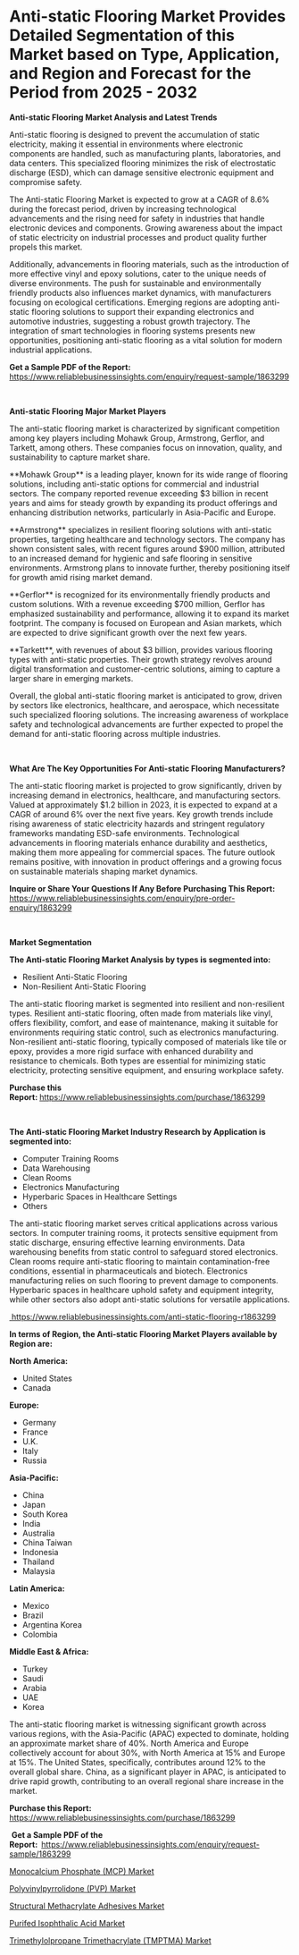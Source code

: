 <p><h1>Anti-static Flooring Market Provides Detailed Segmentation of this Market based on Type, Application, and Region and Forecast for the Period from 2025 - 2032</h1></p><p><strong>Anti-static Flooring Market Analysis and Latest Trends</strong></p>
<p><p>Anti-static flooring is designed to prevent the accumulation of static electricity, making it essential in environments where electronic components are handled, such as manufacturing plants, laboratories, and data centers. This specialized flooring minimizes the risk of electrostatic discharge (ESD), which can damage sensitive electronic equipment and compromise safety. </p><p>The Anti-static Flooring Market is expected to grow at a CAGR of 8.6% during the forecast period, driven by increasing technological advancements and the rising need for safety in industries that handle electronic devices and components. Growing awareness about the impact of static electricity on industrial processes and product quality further propels this market. </p><p>Additionally, advancements in flooring materials, such as the introduction of more effective vinyl and epoxy solutions, cater to the unique needs of diverse environments. The push for sustainable and environmentally friendly products also influences market dynamics, with manufacturers focusing on ecological certifications. Emerging regions are adopting anti-static flooring solutions to support their expanding electronics and automotive industries, suggesting a robust growth trajectory. The integration of smart technologies in flooring systems presents new opportunities, positioning anti-static flooring as a vital solution for modern industrial applications.</p></p>
<p><strong>Get a Sample PDF of the Report:&nbsp;</strong> <a href="https://www.reliablebusinessinsights.com/enquiry/request-sample/1863299?utm_campaign=112&utm_medium=2&utm_source=Github&utm_content=ia&utm_term=03042025&utm_id=anti-static-flooring">https://www.reliablebusinessinsights.com/enquiry/request-sample/1863299</a></p>
<p>&nbsp;</p>
<p><strong>Anti-static Flooring Major Market Players</strong></p>
<p><p>The anti-static flooring market is characterized by significant competition among key players including Mohawk Group, Armstrong, Gerflor, and Tarkett, among others. These companies focus on innovation, quality, and sustainability to capture market share.</p><p>**Mohawk Group** is a leading player, known for its wide range of flooring solutions, including anti-static options for commercial and industrial sectors. The company reported revenue exceeding $3 billion in recent years and aims for steady growth by expanding its product offerings and enhancing distribution networks, particularly in Asia-Pacific and Europe.</p><p>**Armstrong** specializes in resilient flooring solutions with anti-static properties, targeting healthcare and technology sectors. The company has shown consistent sales, with recent figures around $900 million, attributed to an increased demand for hygienic and safe flooring in sensitive environments. Armstrong plans to innovate further, thereby positioning itself for growth amid rising market demand.</p><p>**Gerflor** is recognized for its environmentally friendly products and custom solutions. With a revenue exceeding $700 million, Gerflor has emphasized sustainability and performance, allowing it to expand its market footprint. The company is focused on European and Asian markets, which are expected to drive significant growth over the next few years.</p><p>**Tarkett**, with revenues of about $3 billion, provides various flooring types with anti-static properties. Their growth strategy revolves around digital transformation and customer-centric solutions, aiming to capture a larger share in emerging markets.</p><p>Overall, the global anti-static flooring market is anticipated to grow, driven by sectors like electronics, healthcare, and aerospace, which necessitate such specialized flooring solutions. The increasing awareness of workplace safety and technological advancements are further expected to propel the demand for anti-static flooring across multiple industries.</p></p>
<p>&nbsp;</p>
<p><strong>What Are The Key Opportunities For Anti-static Flooring Manufacturers?</strong></p>
<p><p>The anti-static flooring market is projected to grow significantly, driven by increasing demand in electronics, healthcare, and manufacturing sectors. Valued at approximately $1.2 billion in 2023, it is expected to expand at a CAGR of around 6% over the next five years. Key growth trends include rising awareness of static electricity hazards and stringent regulatory frameworks mandating ESD-safe environments. Technological advancements in flooring materials enhance durability and aesthetics, making them more appealing for commercial spaces. The future outlook remains positive, with innovation in product offerings and a growing focus on sustainable materials shaping market dynamics.</p></p>
<p><strong>Inquire or Share Your Questions If Any Before Purchasing This Report:</strong> <a href="https://www.reliablebusinessinsights.com/enquiry/pre-order-enquiry/1863299?utm_campaign=112&utm_medium=2&utm_source=Github&utm_content=ia&utm_term=03042025&utm_id=anti-static-flooring">https://www.reliablebusinessinsights.com/enquiry/pre-order-enquiry/1863299</a></p>
<p>&nbsp;</p>
<p><strong>Market Segmentation</strong></p>
<p><strong>The Anti-static Flooring Market Analysis by types is segmented into:</strong></p>
<p><ul><li>Resilient Anti-Static Flooring</li><li>Non-Resilient Anti-Static Flooring</li></ul></p>
<p><p>The anti-static flooring market is segmented into resilient and non-resilient types. Resilient anti-static flooring, often made from materials like vinyl, offers flexibility, comfort, and ease of maintenance, making it suitable for environments requiring static control, such as electronics manufacturing. Non-resilient anti-static flooring, typically composed of materials like tile or epoxy, provides a more rigid surface with enhanced durability and resistance to chemicals. Both types are essential for minimizing static electricity, protecting sensitive equipment, and ensuring workplace safety.</p></p>
<p><strong>Purchase this Report:&nbsp;</strong><a href="https://www.reliablebusinessinsights.com/purchase/1863299?utm_campaign=112&utm_medium=2&utm_source=Github&utm_content=ia&utm_term=03042025&utm_id=anti-static-flooring">https://www.reliablebusinessinsights.com/purchase/1863299</a></p>
<p>&nbsp;</p>
<p><strong>The Anti-static Flooring Market Industry Research by Application is segmented into:</strong></p>
<p><ul><li>Computer Training Rooms</li><li>Data Warehousing</li><li>Clean Rooms</li><li>Electronics Manufacturing</li><li>Hyperbaric Spaces in Healthcare Settings</li><li>Others</li></ul></p>
<p><p>The anti-static flooring market serves critical applications across various sectors. In computer training rooms, it protects sensitive equipment from static discharge, ensuring effective learning environments. Data warehousing benefits from static control to safeguard stored electronics. Clean rooms require anti-static flooring to maintain contamination-free conditions, essential in pharmaceuticals and biotech. Electronics manufacturing relies on such flooring to prevent damage to components. Hyperbaric spaces in healthcare uphold safety and equipment integrity, while other sectors also adopt anti-static solutions for versatile applications.</p></p>
<p><a href="https://www.reliablebusinessinsights.com/anti-static-flooring-r1863299?utm_campaign=112&utm_medium=2&utm_source=Github&utm_content=ia&utm_term=03042025&utm_id=anti-static-flooring">&nbsp;https://www.reliablebusinessinsights.com/anti-static-flooring-r1863299</a></p>
<p><strong>In terms of Region, the Anti-static Flooring Market Players available by Region are:</strong></p>
<p>
    <p> <strong> North America: </strong>
        <ul>
            <li>United States</li>
            <li>Canada</li>
        </ul>
        </p> 
    <p> <strong> Europe: </strong>
        <ul>
            <li>Germany</li>
            <li>France</li>
            <li>U.K.</li>
            <li>Italy</li>
            <li>Russia</li>
        </ul>
        </p> 
    <p> <strong> Asia-Pacific: </strong>
        <ul>
            <li>China</li>
            <li>Japan</li>
            <li>South Korea</li>
            <li>India</li>
            <li>Australia</li>
            <li>China Taiwan</li>
            <li>Indonesia</li>
            <li>Thailand</li>
            <li>Malaysia</li>
        </ul>
        </p> 
    <p> <strong> Latin America: </strong>
        <ul>
            <li>Mexico</li>
            <li>Brazil</li>
            <li>Argentina Korea</li>
            <li>Colombia</li>
        </ul>
        </p> 
    <p> <strong> Middle East & Africa: </strong>
        <ul>
            <li>Turkey</li>
            <li>Saudi</li>
            <li>Arabia</li>
            <li>UAE</li>
            <li>Korea</li>
        </ul>
    </p>
    </p>
<p><p>The anti-static flooring market is witnessing significant growth across various regions, with the Asia-Pacific (APAC) expected to dominate, holding an approximate market share of 40%. North America and Europe collectively account for about 30%, with North America at 15% and Europe at 15%. The United States, specifically, contributes around 12% to the overall global share. China, as a significant player in APAC, is anticipated to drive rapid growth, contributing to an overall regional share increase in the market.</p></p>
<p><strong>Purchase this Report: </strong><a href="https://www.reliablebusinessinsights.com/purchase/1863299?utm_campaign=112&utm_medium=2&utm_source=Github&utm_content=ia&utm_term=03042025&utm_id=anti-static-flooring">https://www.reliablebusinessinsights.com/purchase/1863299</a></p>
<p>&nbsp;<strong>Get a Sample PDF of the Report:&nbsp;&nbsp;</strong><a href="https://www.reliablebusinessinsights.com/enquiry/request-sample/1863299?utm_campaign=112&utm_medium=2&utm_source=Github&utm_content=ia&utm_term=03042025&utm_id=anti-static-flooring">https://www.reliablebusinessinsights.com/enquiry/request-sample/1863299</a></p>
<p><strong></strong></p>
<p><p><a href="https://github.com/syskamazucqa/Market-Research-Report-List-1/blob/main/monocalcium-phosphate-mcp-market.md?utm_campaign=112&utm_medium=2&utm_source=Github&utm_content=ia&utm_term=03042025&utm_id=anti-static-flooring">Monocalcium Phosphate (MCP) Market</a></p><p><a href="https://github.com/bhuraoutenc8/Market-Research-Report-List-1/blob/main/polyvinylpyrrolidone-pvp-market.md?utm_campaign=112&utm_medium=2&utm_source=Github&utm_content=ia&utm_term=03042025&utm_id=anti-static-flooring">Polyvinylpyrrolidone (PVP) Market</a></p><p><a href="https://github.com/guyerkanakwu/Market-Research-Report-List-1/blob/main/structural-methacrylate-adhesives-market.md?utm_campaign=112&utm_medium=2&utm_source=Github&utm_content=ia&utm_term=03042025&utm_id=anti-static-flooring">Structural Methacrylate Adhesives Market</a></p><p><a href="https://github.com/tandepinho3p/Market-Research-Report-List-1/blob/main/purifed-isophthalic-acid-market.md?utm_campaign=112&utm_medium=2&utm_source=Github&utm_content=ia&utm_term=03042025&utm_id=anti-static-flooring">Purifed Isophthalic Acid Market</a></p><p><a href="https://github.com/totrisammir/Market-Research-Report-List-1/blob/main/trimethylolpropane-trimethacrylate-tmptma-market.md?utm_campaign=112&utm_medium=2&utm_source=Github&utm_content=ia&utm_term=03042025&utm_id=anti-static-flooring">Trimethylolpropane Trimethacrylate (TMPTMA) Market</a></p></p>